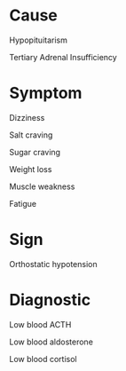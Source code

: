 # Cause

Hypopituitarism

Tertiary Adrenal Insufficiency

# Symptom

Dizziness

Salt craving

Sugar craving

Weight loss

Muscle weakness

Fatigue

# Sign

Orthostatic hypotension

# Diagnostic

Low blood ACTH

Low blood aldosterone

Low blood cortisol
